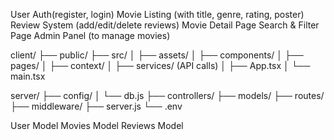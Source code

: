 <!-- Movie WebApp -->

<!-- Features -->

User Auth(register, login)
Movie Listing (with title, genre, rating, poster)
Review System (add/edit/delete reviews)
Movie Detail Page
Search & Filter Page
Admin Panel (to manage movies)

<!-- Project Structure -->

<!-- Client -->

client/
├── public/
├── src/
│ ├── assets/
│ ├── components/
│ ├── pages/
│ ├── context/
│ ├── services/ (API calls)
│ ├── App.tsx
│ └── main.tsx

<!-- Server -->

server/
├── config/
│ └── db.js
├── controllers/
├── models/
├── routes/
├── middleware/
├── server.js
└── .env

User Model
Movies Model
Reviews Model
